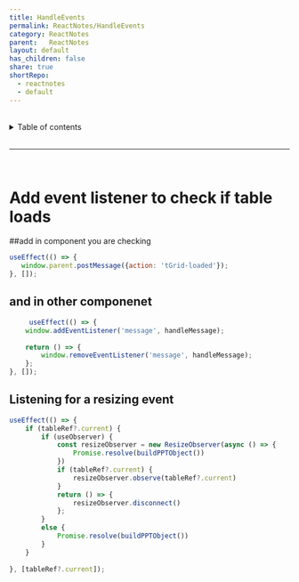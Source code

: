 ```yaml
---  
title: HandleEvents  
permalink: ReactNotes/HandleEvents  
category: ReactNotes  
parent:   ReactNotes  
layout: default  
has_children: false  
share: true  
shortRepo:  
  - reactnotes  
  - default            
---  
```

  
<br/>            
  
<details markdown="block">                  
<summary>                  
Table of contents                  
</summary>                  
{: .text-delta }                  
1. TOC                  
{:toc}                  
</details>                  
  
<br/>                  
  
***                  
  
<br/>  
  
# Add event listener to check if table loads  
  
##add in component you are checking  
  
 ```javascript  
useEffect(() => {  
    window.parent.postMessage({action: 'tGrid-loaded'});  
}, []);  
```  
  
## and in other componenet  
  
```javascript  
     useEffect(() => {  
    window.addEventListener('message', handleMessage);  
  
    return () => {  
        window.removeEventListener('message', handleMessage);  
    };  
}, []);  
```  
  
## Listening for a resizing event  
  
```javascript  
useEffect(() => {  
    if (tableRef?.current) {  
        if (useObserver) {  
            const resizeObserver = new ResizeObserver(async () => {  
                Promise.resolve(buildPPTObject())  
            })  
            if (tableRef?.current) {  
                resizeObserver.observe(tableRef?.current)  
            }  
            return () => {  
                resizeObserver.disconnect()  
            };  
        }  
        else {  
            Promise.resolve(buildPPTObject())  
        }  
    }  
  
}, [tableRef?.current]);  
```